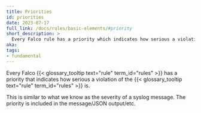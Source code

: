 ```yaml
---
title: Priorities
id: priorities
date: 2023-07-17
full_link: /docs/rules/basic-elements/#priority
short_description: >
  Every Falco rule has a priority which indicates how serious a violation of the rule is.
aka:
tags:
- fundamental
---
```

Every Falco {{< glossary_tooltip text="rule" term_id="rules" >}} has a priority that indicates how serious a violation of the {{< glossary_tooltip text="rule" term_id="rules" >}} is.

<!--more-->
This is similar to what we know as the severity of a syslog message. The priority is included in the message/JSON output/etc.
